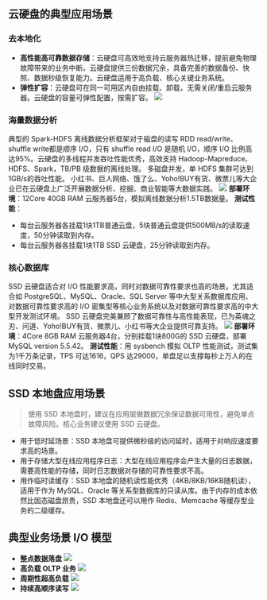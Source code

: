 ## 云硬盘的典型应用场景
### 去本地化
- **高性能高可靠数据存储**：云硬盘可高效地支持云服务器热迁移，提前避免物理故障带来的业务中断。云硬盘提供三份数据冗余，具备完善的数据备份、快照、数据秒级恢复能力。云硬盘适用于高负载、核心关键业务系统。
- **弹性扩容**：云硬盘可在同一可用区内自由挂载、卸载，无需关闭/重启云服务器。云硬盘的容量可弹性配置，按需扩容。
![](https://main.qcloudimg.com/raw/1cdbb7fadac1aa88d823eba12a106522.png)

### 海量数据分析
典型的 Spark-HDFS 离线数据分析框架对于磁盘的读写 RDD read/write、shuffle write都是顺序 I/O，只有 shuffle read I/O 是随机 I/O，顺序 I/O 比例高达95%。云硬盘的多线程并发吞吐性能优秀，高效支持 Hadoop-Mapreduce、HDFS、Spark，TB/PB 级数据的离线处理。
多磁盘并发，单 HDFS 集群可达到1GB/s的吞吐性能。
小红书、巨人网络、饿了么、Yoho!BUY有货、微票儿等大企业已在云硬盘上广泛开展数据分析、挖掘、商业智能等大数据实践。
![](https://main.qcloudimg.com/raw/4be675dc660f05c9a7fcd35d9e83973d.png)
**部署环境**：12Core 40GB RAM 云服务器5台，模拟离线数据分析1.5TB数据量。
**测试性能**：
- 每台云服务器各挂载1块1TB普通云盘，5块普通云盘提供500MB/s的读取速度，50分钟读取到内存。
- 每台云服务器各挂载1块1TB SSD 云硬盘，25分钟读取到内存。

### 核心数据库
SSD 云硬盘适合对 I/O 性能要求高，同时对数据可靠性要求也高的场景。尤其适合如 PostgreSQL、MySQL、Oracle、SQL Server 等中大型关系数据库应用、对数据可靠性要求高的 I/O 密集型等核心业务系统以及对数据可靠性要求高的中大型开发测试环境。
SSD 云硬盘完美兼顾了数据可靠性与高性能表现，已为英魂之刃、问道、Yoho!BUY有货、微票儿、小红书等大企业提供可靠支持。
![](https://main.qcloudimg.com/raw/a826f514194aad6d398069b00ab817da.png)
**部署环境**：4Core 8GB RAM 云服务器4台，分别挂载1块800G的 SSD 云硬盘，部署 MySQL version 5.5.42。
**测试性能**：用 sysbench 模拟 OLTP 性能测试，测试集为1千万条记录，TPS 可达1616，QPS 达29000，单盘足以支撑每秒上万人的在线同时交易。

## SSD 本地盘应用场景
>使用 SSD 本地盘时，建议在应用层做数据冗余保证数据可用性，避免单点故障风险。核心业务建议使用 SSD 云硬盘。

- 用于低时延场景：SSD 本地盘可提供微秒级的访问延时，适用于对响应速度要求高的场景。
- 用于存储大型在线应用程序日志：大型在线应用程序会产生大量的日志数据，需要高性能的存储，同时日志数据对存储的可靠性要求不高。
- 用作临时读缓存：SSD 本地盘的随机读性能优秀（4KB/8KB/16KB随机读），适用于作为 MySQL、Oracle 等关系型数据库的只读从库。由于内存的成本依然比固态磁盘昂贵，SSD 本地盘还可以用作 Redis、Memcache 等缓存型业务的二级缓存。

## 典型业务场景 I/O 模型
- **整点数据落盘**
 ![](https://main.qcloudimg.com/raw/11e16a3ee744c3cdd313de199b461881.png)
- **高负载 OLTP 业务**
 ![](https://main.qcloudimg.com/raw/a835908f6a9bcaf8407a299607d33dee.png)
- **周期性超高负载**
 ![](https://main.qcloudimg.com/raw/66b6e76d8cc2d477698a21e12cffff8d.png)
- **持续高顺序读写**
 ![](https://main.qcloudimg.com/raw/f08c8eb9b38a1bf0a94cec35fea5538e.png)
